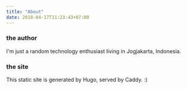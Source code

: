 ```yaml
---
title: "About"
date: 2018-04-17T11:23:43+07:00
---
```



### the author

I'm just a random technology enthusiast living in Jogjakarta, Indonesia.

### the site

This static site is generated by Hugo, served by Caddy. :)
